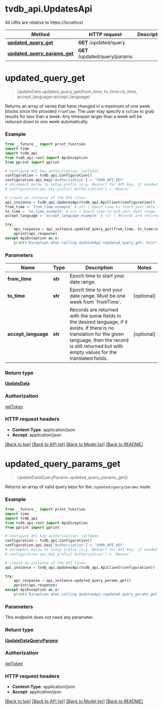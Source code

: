 # tvdb_api.UpdatesApi

All URIs are relative to *https://localhost*

Method | HTTP request | Description
------------- | ------------- | -------------
[**updated_query_get**](UpdatesApi.md#updated_query_get) | **GET** /updated/query | 
[**updated_query_params_get**](UpdatesApi.md#updated_query_params_get) | **GET** /updated/query/params | 


# **updated_query_get**
> UpdateData updated_query_get(from_time, to_time=to_time, accept_language=accept_language)



Returns an array of series that have changed in a maximum of one week blocks since the provided `fromTime`.   The user may specify a `toTime` to grab results for less than a week. Any timespan larger than a week will be reduced down to one week automatically.

### Example
```python
from __future__ import print_function
import time
import tvdb_api
from tvdb_api.rest import ApiException
from pprint import pprint

# Configure API key authorization: jwtToken
configuration = tvdb_api.Configuration()
configuration.api_key['Authorization'] = 'YOUR_API_KEY'
# Uncomment below to setup prefix (e.g. Bearer) for API key, if needed
# configuration.api_key_prefix['Authorization'] = 'Bearer'

# create an instance of the API class
api_instance = tvdb_api.UpdatesApi(tvdb_api.ApiClient(configuration))
from_time = 'from_time_example' # str | Epoch time to start your date range.
to_time = 'to_time_example' # str | Epoch time to end your date range. Must be one week from `fromTime`. (optional)
accept_language = 'accept_language_example' # str | Records are returned with the some fields in the desired language, if it exists. If there is no translation for the given language, then the record is still returned but with empty values for the translated fields. (optional)

try:
    api_response = api_instance.updated_query_get(from_time, to_time=to_time, accept_language=accept_language)
    pprint(api_response)
except ApiException as e:
    print("Exception when calling UpdatesApi->updated_query_get: %s\n" % e)
```

### Parameters

Name | Type | Description  | Notes
------------- | ------------- | ------------- | -------------
 **from_time** | **str**| Epoch time to start your date range. | 
 **to_time** | **str**| Epoch time to end your date range. Must be one week from &#x60;fromTime&#x60;. | [optional] 
 **accept_language** | **str**| Records are returned with the some fields in the desired language, if it exists. If there is no translation for the given language, then the record is still returned but with empty values for the translated fields. | [optional] 

### Return type

[**UpdateData**](UpdateData.md)

### Authorization

[jwtToken](../README.md#jwtToken)

### HTTP request headers

 - **Content-Type**: application/json
 - **Accept**: application/json

[[Back to top]](#) [[Back to API list]](../README.md#documentation-for-api-endpoints) [[Back to Model list]](../README.md#documentation-for-models) [[Back to README]](../README.md)

# **updated_query_params_get**
> UpdateDataQueryParams updated_query_params_get()



Returns an array of valid query keys for the `/updated/query/params` route.

### Example
```python
from __future__ import print_function
import time
import tvdb_api
from tvdb_api.rest import ApiException
from pprint import pprint

# Configure API key authorization: jwtToken
configuration = tvdb_api.Configuration()
configuration.api_key['Authorization'] = 'YOUR_API_KEY'
# Uncomment below to setup prefix (e.g. Bearer) for API key, if needed
# configuration.api_key_prefix['Authorization'] = 'Bearer'

# create an instance of the API class
api_instance = tvdb_api.UpdatesApi(tvdb_api.ApiClient(configuration))

try:
    api_response = api_instance.updated_query_params_get()
    pprint(api_response)
except ApiException as e:
    print("Exception when calling UpdatesApi->updated_query_params_get: %s\n" % e)
```

### Parameters
This endpoint does not need any parameter.

### Return type

[**UpdateDataQueryParams**](UpdateDataQueryParams.md)

### Authorization

[jwtToken](../README.md#jwtToken)

### HTTP request headers

 - **Content-Type**: application/json
 - **Accept**: application/json

[[Back to top]](#) [[Back to API list]](../README.md#documentation-for-api-endpoints) [[Back to Model list]](../README.md#documentation-for-models) [[Back to README]](../README.md)

